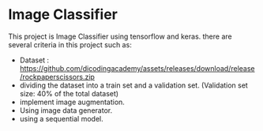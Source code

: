 # Image Classifier

This project is Image Classifier using tensorflow and keras. there are several criteria in this project such as:
- Dataset : https://github.com/dicodingacademy/assets/releases/download/release/rockpaperscissors.zip
- dividing the dataset into a train set and a validation set. (Validation set size: 40% of the total dataset)
- implement image augmentation.
- Using image data generator.
- using a sequential model.
